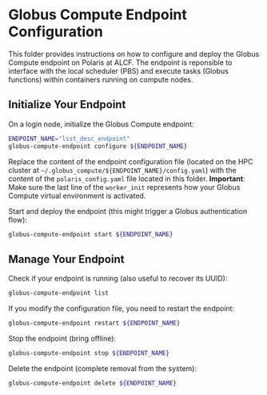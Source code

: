 # Globus Compute Endpoint Configuration

This folder provides instructions on how to configure and deploy the Globus Compute endpoint on Polaris at ALCF. The endpoint is reponsible to interface with the local scheduler (PBS) and execute tasks (Globus functions) within containers running on compute nodes.

## Initialize Your Endpoint

On a login node, initialize the Globus Compute endpoint:
```bash
ENDPOINT_NAME="lsst_desc_endpoint"
globus-compute-endpoint configure ${ENDPOINT_NAME}
```

Replace the content of the endpoint configuration file (located on the HPC cluster at `~/.globus_compute/${ENDPOINT_NAME}/config.yaml`) with the content of the `polaris_config.yaml` file located in this folder. **Important**: Make sure the last line of the `worker_init` represents how your Globus Compute virtual environment is activated.

Start and deploy the endpoint (this might trigger a Globus authentication flow):
```bash
globus-compute-endpoint start ${ENDPOINT_NAME}
```

## Manage Your Endpoint

Check if your endpoint is running (also useful to recover its UUID):
```bash
globus-compute-endpoint list
```

If you modify the configuration file, you need to restart the endpoint:
```bash
globus-compute-endpoint restart ${ENDPOINT_NAME}
```

Stop the endpoint (bring offline):
```bash
globus-compute-endpoint stop ${ENDPOINT_NAME}
```

Delete the endpoint (complete removal from the system):
```bash
globus-compute-endpoint delete ${ENDPOINT_NAME}
```

